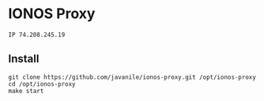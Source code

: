 # IONOS Proxy

```text
IP 74.208.245.19
```

## Install

```shell
git clone https://github.com/javanile/ionos-proxy.git /opt/ionos-proxy
cd /opt/ionos-proxy
make start
```
